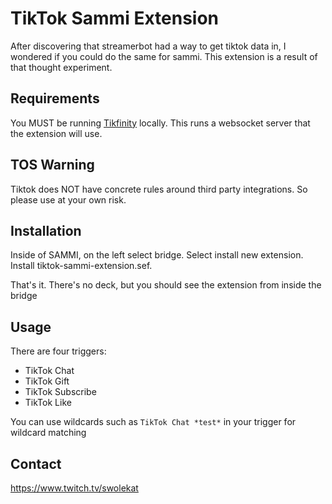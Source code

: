 # TikTok Sammi Extension

After discovering that streamerbot had a way to get tiktok data in, I wondered if you could do the same for sammi. This extension is a result of that thought experiment.

## Requirements
You MUST be running [Tikfinity](https://tikfinity.zerody.one/) locally. This runs a websocket server that the extension will use.

## TOS Warning
Tiktok does NOT have concrete rules around third party integrations. So please use at your own risk.

## Installation
Inside of SAMMI, on the left select bridge. Select install new extension. Install tiktok-sammi-extension.sef.

That's it. There's no deck, but you should see the extension from inside the bridge

## Usage
There are four triggers:
* TikTok Chat
* TikTok Gift
* TikTok Subscribe
* TikTok Like

You can use wildcards such as `TikTok Chat *test*` in your trigger for wildcard matching

## Contact
https://www.twitch.tv/swolekat